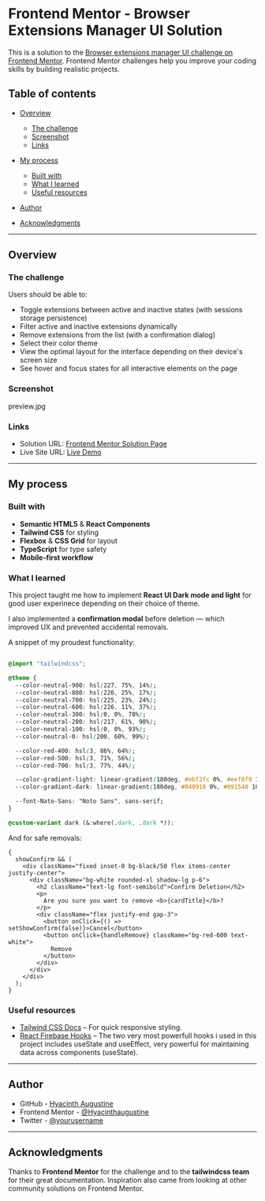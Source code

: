 # Frontend Mentor - Browser Extensions Manager UI Solution

This is a solution to the
[Browser extensions manager UI challenge on Frontend Mentor](https://www.frontendmentor.io/challenges/browser-extension-manager-ui-yNZnOfsMAp).
Frontend Mentor challenges help you improve your coding skills by building
realistic projects.

## Table of contents

- [Overview](#overview)

  - [The challenge](#the-challenge)
  - [Screenshot](#screenshot)
  - [Links](#links)

- [My process](#my-process)

  - [Built with](#built-with)
  - [What I learned](#what-i-learned)
  - [Useful resources](#useful-resources)

- [Author](#author)
- [Acknowledgments](#acknowledgments)

---

## Overview

### The challenge

Users should be able to:

- Toggle extensions between active and inactive states (with sessions storage
  persistence)
- Filter active and inactive extensions dynamically
- Remove extensions from the list (with a confirmation dialog)
- Select their color theme
- View the optimal layout for the interface depending on their device's screen
  size
- See hover and focus states for all interactive elements on the page

### Screenshot

preview.jpg

### Links

- Solution URL:
  [Frontend Mentor Solution Page](https://www.frontendmentor.io/solutions/)
- Live Site URL: [Live Demo](https://your-deployment-url.vercel.app/)

---

## My process

### Built with

- **Semantic HTML5** & **React Components**
- **Tailwind CSS** for styling
- **Flexbox** & **CSS Grid** for layout
- **TypeScript** for type safety
- **Mobile-first workflow**

### What I learned

This project taught me how to implement **React UI Dark mode and light** for
good user experinece depending on their choice of theme.

I also implemented a **confirmation modal** before deletion — which improved UX
and prevented accidental removals.

A snippet of my proudest functionality:

```index.css

@import "tailwindcss";

@theme {
  --color-neutral-900: hsl(227, 75%, 14%);
  --color-neutral-800: hsl(226, 25%, 17%);
  --color-neutral-700: hsl(225, 23%, 24%);
  --color-neutral-600: hsl(226, 11%, 37%);
  --color-neutral-300: hsl(0, 0%, 78%);
  --color-neutral-200: hsl(217, 61%, 90%);
  --color-neutral-100: hsl(0, 0%, 93%);
  --color-neutral-0: hsl(200, 60%, 99%);

  --color-red-400: hsl(3, 86%, 64%);
  --color-red-500: hsl(3, 71%, 56%);
  --color-red-700: hsl(3, 77%, 44%);

  --color-gradient-light: linear-gradient(180deg, #ebf2fc 0%, #eef8f9 100%);
  --color-gradient-dark: linear-gradient(180deg, #040918 0%, #091540 100%);

  --font-Nato-Sans: "Noto Sans", sans-serif;
}

@custom-variant dark (&:where(.dark, .dark *));

```

And for safe removals:

```tsx
{
  showConfirm && (
    <div className="fixed inset-0 bg-black/50 flex items-center justify-center">
      <div className="bg-white rounded-xl shadow-lg p-6">
        <h2 className="text-lg font-semibold">Confirm Deletion</h2>
        <p>
          Are you sure you want to remove <b>{cardTitle}</b>?
        </p>
        <div className="flex justify-end gap-3">
          <button onClick={() => setShowConfirm(false)}>Cancel</button>
          <button onClick={handleRemove} className="bg-red-600 text-white">
            Remove
          </button>
        </div>
      </div>
    </div>
  );
}
```

### Useful resources

- [Tailwind CSS Docs](https://tailwindcss.com/docs) – For quick responsive
  styling.
- [React Firebase Hooks](https://github.com/CSFrequency/react-firebase-hooks) –
  The two very most powerfull hooks i used in this project includes useState and
  useEffect, very powerful for maintaining data across components (useState).

---

## Author

- GitHub - [Hyacinth Augustine](https://github.com/yourusername)
- Frontend Mentor -
  [@Hyacinthaugustine](https://www.frontendmentor.io/profile/Hyacinthaugustine)
- Twitter - [@yourusername](https://x.com/HyacinthAu0203)

---

## Acknowledgments

Thanks to **Frontend Mentor** for the challenge and to the **tailwindcss team**
for their great documentation. Inspiration also came from looking at other
community solutions on Frontend Mentor.
